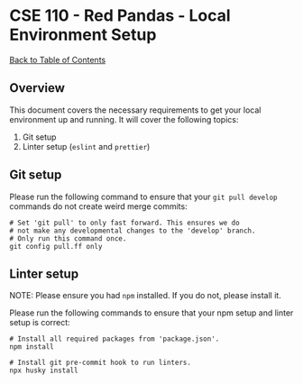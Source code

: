 # CSE 110 - Red Pandas - Local Environment Setup

[Back to Table of Contents](TABLE-OF-CONTENTS.md)

## Overview
This document covers the necessary requirements to get your local environment up and running. It will cover the following topics:
1. Git setup
2. Linter setup (`eslint` and `prettier`)

## Git setup
Please run the following command to ensure that your `git pull develop` commands do not create weird merge commits:
```shell
# Set 'git pull' to only fast forward. This ensures we do
# not make any developmental changes to the 'develop' branch.
# Only run this command once.
git config pull.ff only
```

## Linter setup
NOTE: Please ensure you had `npm` installed. If you do not, please install it.

Please run the following commands to ensure that your npm setup and linter setup is correct:
```shell
# Install all required packages from 'package.json'.
npm install

# Install git pre-commit hook to run linters.
npx husky install
```